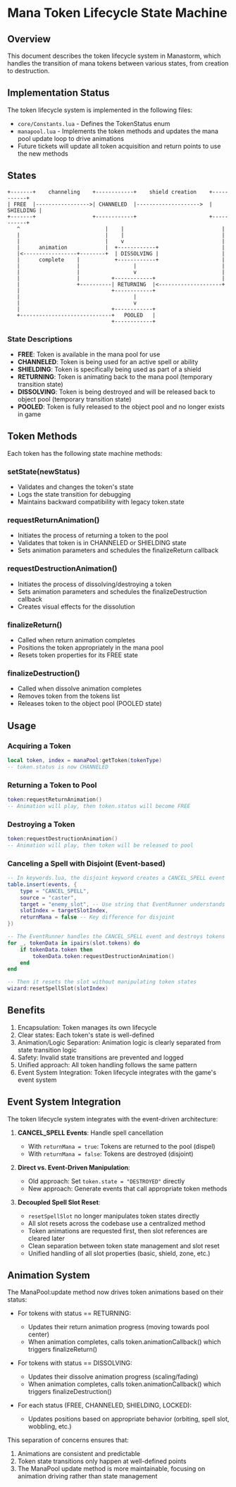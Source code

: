 # Mana Token Lifecycle State Machine

## Overview
This document describes the token lifecycle system in Manastorm, which handles the transition of mana tokens between various states, from creation to destruction.

## Implementation Status

The token lifecycle system is implemented in the following files:
- `core/Constants.lua` - Defines the TokenStatus enum
- `manapool.lua` - Implements the token methods and updates the mana pool update loop to drive animations
- Future tickets will update all token acquisition and return points to use the new methods

## States

```
+-------+    channeling    +------------+    shield creation    +-----------+
| FREE  |----------------->| CHANNELED  |-------------------->  | SHIELDING |
+-------+                  +------------+                       +-----------+
   ^                           |    |                               |
   |                           |    |                               |
   |                           |    v                               |
   |      animation            |  +------------+                    |
   |<-----------------+--------+  | DISSOLVING |                    |
   |      complete    |           +------------+                    |
   |                  |                 |                           |
   |                  |                 v                           |
   |                  |          +------------+                     |
   |                  +----------| RETURNING  |<--------------------+
   |                             +------------+
   |                                    |
   |                                    v
   |                             +------------+
   +-----------------------------+   POOLED   |
                                 +------------+
```

### State Descriptions

- **FREE**: Token is available in the mana pool for use
- **CHANNELED**: Token is being used for an active spell or ability
- **SHIELDING**: Token is specifically being used as part of a shield
- **RETURNING**: Token is animating back to the mana pool (temporary transition state)
- **DISSOLVING**: Token is being destroyed and will be released back to object pool (temporary transition state)
- **POOLED**: Token is fully released to the object pool and no longer exists in game

## Token Methods

Each token has the following state machine methods:

### setState(newStatus)
- Validates and changes the token's state
- Logs the state transition for debugging
- Maintains backward compatibility with legacy token.state

### requestReturnAnimation()
- Initiates the process of returning a token to the pool
- Validates that token is in CHANNELED or SHIELDING state
- Sets animation parameters and schedules the finalizeReturn callback

### requestDestructionAnimation()
- Initiates the process of dissolving/destroying a token
- Sets animation parameters and schedules the finalizeDestruction callback
- Creates visual effects for the dissolution

### finalizeReturn()
- Called when return animation completes
- Positions the token appropriately in the mana pool
- Resets token properties for its FREE state

### finalizeDestruction()
- Called when dissolve animation completes
- Removes token from the tokens list
- Releases token to the object pool (POOLED state)

## Usage

### Acquiring a Token
```lua
local token, index = manaPool:getToken(tokenType)
-- token.status is now CHANNELED
```

### Returning a Token to Pool
```lua
token:requestReturnAnimation()
-- Animation will play, then token.status will become FREE
```

### Destroying a Token
```lua
token:requestDestructionAnimation()
-- Animation will play, then token will be released to pool
```

### Canceling a Spell with Disjoint (Event-based)
```lua
-- In keywords.lua, the disjoint keyword creates a CANCEL_SPELL event
table.insert(events, {
    type = "CANCEL_SPELL",
    source = "caster",
    target = "enemy_slot", -- Use string that EventRunner understands
    slotIndex = targetSlotIndex,
    returnMana = false -- Key difference for disjoint
})

-- The EventRunner handles the CANCEL_SPELL event and destroys tokens
for _, tokenData in ipairs(slot.tokens) do
    if tokenData.token then
        tokenData.token:requestDestructionAnimation()
    end
end

-- Then it resets the slot without manipulating token states
wizard:resetSpellSlot(slotIndex)
```

## Benefits

1. Encapsulation: Token manages its own lifecycle
2. Clear states: Each token's state is well-defined
3. Animation/Logic Separation: Animation logic is clearly separated from state transition logic
4. Safety: Invalid state transitions are prevented and logged
5. Unified approach: All token handling follows the same pattern
6. Event System Integration: Token lifecycle integrates with the game's event system

## Event System Integration

The token lifecycle system integrates with the event-driven architecture:

1. **CANCEL_SPELL Events**: Handle spell cancellation
   - With `returnMana = true`: Tokens are returned to the pool (dispel)
   - With `returnMana = false`: Tokens are destroyed (disjoint)

2. **Direct vs. Event-Driven Manipulation**:
   - Old approach: Set `token.state = "DESTROYED"` directly
   - New approach: Generate events that call appropriate token methods
   
3. **Decoupled Spell Slot Reset**:
   - `resetSpellSlot` no longer manipulates token states directly
   - All slot resets across the codebase use a centralized method
   - Token animations are requested first, then slot references are cleared later 
   - Clean separation between token state management and slot reset
   - Unified handling of all slot properties (basic, shield, zone, etc.)

## Animation System

The ManaPool:update method now drives token animations based on their status:

- For tokens with status == RETURNING:
  - Updates their return animation progress (moving towards pool center)
  - When animation completes, calls token.animationCallback() which triggers finalizeReturn()

- For tokens with status == DISSOLVING:
  - Updates their dissolve animation progress (scaling/fading)
  - When animation completes, calls token.animationCallback() which triggers finalizeDestruction()

- For each status (FREE, CHANNELED, SHIELDING, LOCKED):
  - Updates positions based on appropriate behavior (orbiting, spell slot, wobbling, etc.)

This separation of concerns ensures that:
1. Animations are consistent and predictable
2. Token state transitions only happen at well-defined points
3. The ManaPool update method is more maintainable, focusing on animation driving rather than state management